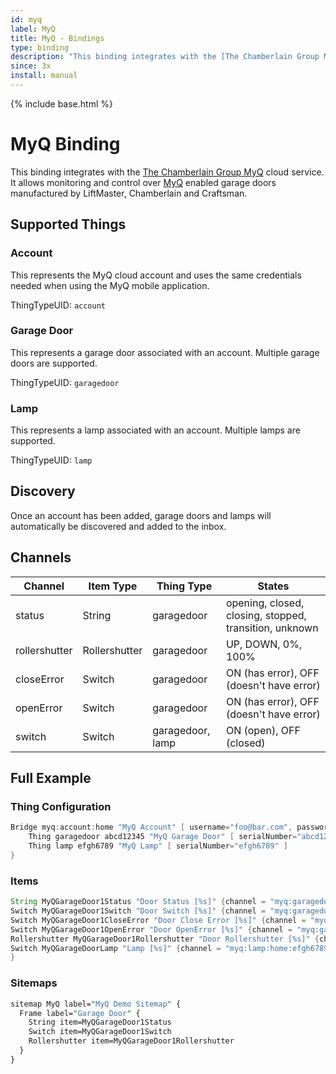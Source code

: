 ```yaml
---
id: myq
label: MyQ
title: MyQ - Bindings
type: binding
description: "This binding integrates with the [The Chamberlain Group MyQ](https://www.myq.com) cloud service. It allows monitoring and control over [MyQ](https://www.myq.com) enabled garage doors manufactured by LiftMaster, Chamberlain and Craftsman."
since: 3x
install: manual
---
```


<!-- Attention authors: Do not edit directly. Please add your changes to the appropriate source repository -->

{% include base.html %}

# MyQ Binding

This binding integrates with the [The Chamberlain Group MyQ](https://www.myq.com) cloud service. It allows monitoring and control over [MyQ](https://www.myq.com) enabled garage doors manufactured by LiftMaster, Chamberlain and Craftsman.

## Supported Things

### Account

This represents the MyQ cloud account and uses the same credentials needed when using the MyQ mobile application.

ThingTypeUID: `account`

### Garage Door

This represents a garage door associated with an account. Multiple garage doors are supported.

ThingTypeUID: `garagedoor`

### Lamp

This represents a lamp associated with an account. Multiple lamps are supported.

ThingTypeUID: `lamp`

## Discovery

Once an account has been added, garage doors and lamps will automatically be discovered and added to the inbox.

## Channels

| Channel       | Item Type     | Thing Type       | States                                                 |
|---------------|---------------|------------------|--------------------------------------------------------|
| status        | String        | garagedoor       | opening, closed, closing, stopped, transition, unknown |
| rollershutter | Rollershutter | garagedoor       | UP, DOWN, 0%, 100%                                     |
| closeError    | Switch        | garagedoor       | ON (has error), OFF (doesn't have error)               |
| openError     | Switch        | garagedoor       | ON (has error), OFF (doesn't have error)               |
| switch        | Switch        | garagedoor, lamp | ON (open), OFF (closed)                                |

## Full Example

### Thing Configuration

```java
Bridge myq:account:home "MyQ Account" [ username="foo@bar.com", password="secret", refreshInterval=60 ] {
    Thing garagedoor abcd12345 "MyQ Garage Door" [ serialNumber="abcd12345" ]
    Thing lamp efgh6789 "MyQ Lamp" [ serialNumber="efgh6789" ]
}
```

### Items

```java
String MyQGarageDoor1Status "Door Status [%s]" {channel = "myq:garagedoor:home:abcd12345:status"}
Switch MyQGarageDoor1Switch "Door Switch [%s]" {channel = "myq:garagedoor:home:abcd12345:switch"}
Switch MyQGarageDoor1CloseError "Door Close Error [%s]" {channel = "myq:garagedoor:home:abcd12345:closeError"}
Switch MyQGarageDoor1OpenError "Door OpenError [%s]" {channel = "myq:garagedoor:home:abcd12345:openError"}
Rollershutter MyQGarageDoor1Rollershutter "Door Rollershutter [%s]" {channel = "myq:garagedoor:home:abcd12345:rollershutter"}
Switch MyQGarageDoorLamp "Lamp [%s]" {channel = "myq:lamp:home:efgh6789:switch"}
}
```

### Sitemaps

```perl
sitemap MyQ label="MyQ Demo Sitemap" {
  Frame label="Garage Door" {
    String item=MyQGarageDoor1Status
    Switch item=MyQGarageDoor1Switch
    Rollershutter item=MyQGarageDoor1Rollershutter
  }                
}
```
